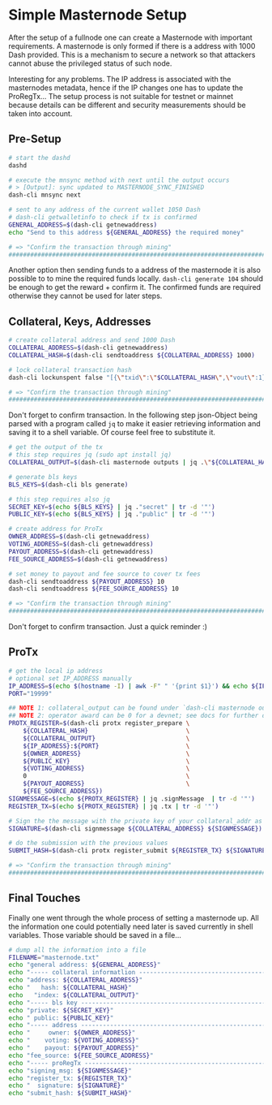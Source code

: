 # Simple Masternode Setup

After the setup of a fullnode one can create a Masternode with important requirements. A masternode is only formed if there is a address with 1000 Dash provided. This is a mechanism to secure a network so that attackers cannot abuse the privileged status of such node.

Interesting for any problems. The IP address is associated with the masternodes metadata, hence if the IP changes one has to update the ProRegTx... The setup process is not suitable for testnet or mainnet because details can be different and security measurements should be taken into account.

## Pre-Setup

```sh
# start the dashd
dashd

# execute the mnsync method with next until the output occurs 
# > [Output]: sync updated to MASTERNODE_SYNC_FINISHED
dash-cli mnsync next

# sent to any address of the current wallet 1050 Dash
# dash-cli getwalletinfo to check if tx is confirmed
GENERAL_ADDRESS=$(dash-cli getnewaddress)
echo "Send to this address ${GENERAL_ADDRESS} the required money"

# => "Confirm the transaction through mining"
#########################################################################################
```

Another option then sending funds to a address of the masternode it is also possible to to mine the required funds locally. `dash-cli generate 104` should be enough to get the reward + confirm it. The confirmed funds are required otherwise they cannot be used for later steps.

## Collateral, Keys, Addresses

```sh
# create collateral address and send 1000 Dash
COLLATERAL_ADDRESS=$(dash-cli getnewaddress)
COLLATERAL_HASH=$(dash-cli sendtoaddress ${COLLATERAL_ADDRESS} 1000)

# lock collateral transaction hash
dash-cli lockunspent false "[{\"txid\":\"$COLLATERAL_HASH\",\"vout\":1}]"

# => "Confirm the transaction through mining"
#########################################################################################
```

Don't forget to confirm transaction. In the following step json-Object being parsed with a program called `jq` to make it easier retrieving information and saving it to a shell variable. Of course feel free to substitute it.

```sh
# get the output of the tx
# this step requires jq (sudo apt install jq)
COLLATERAL_OUTPUT=$(dash-cli masternode outputs | jq .\"${COLLATERAL_HASH}\" | tr -d '"')

# generate bls keys
BLS_KEYS=$(dash-cli bls generate)

# this step requires also jq
SECRET_KEY=$(echo ${BLS_KEYS} | jq ."secret" | tr -d '"')
PUBLIC_KEY=$(echo ${BLS_KEYS} | jq ."public" | tr -d '"')

# create address for ProTx 
OWNER_ADDRESS=$(dash-cli getnewaddress)
VOTING_ADDRESS=$(dash-cli getnewaddress)
PAYOUT_ADDRESS=$(dash-cli getnewaddress)
FEE_SOURCE_ADDRESS=$(dash-cli getnewaddress)

# set money to payout and fee source to cover tx fees
dash-cli sendtoaddress ${PAYOUT_ADDRESS} 10
dash-cli sendtoaddress ${FEE_SOURCE_ADDRESS} 10

# => "Confirm the transaction through mining"
#########################################################################################
```

Don't forget to confirm transaction. Just a quick reminder :)

## ProTx

```sh
# get the local ip address
# optional set IP_ADDRESS manually
IP_ADDRESS=$(echo $(hostname -I) | awk -F" " '{print $1}') && echo ${IP_ADDRESS}
PORT="19999"

## NOTE 1: collateral_output can be found under `dash-cli masternode outputs`
## NOTE 2: operator award can be 0 for a devnet; see docs for further details 
PROTX_REGISTER=$(dash-cli protx register_prepare \
    ${COLLATERAL_HASH}                           \
    ${COLLATERAL_OUTPUT}                         \
    ${IP_ADDRESS}:${PORT}                        \
    ${OWNER_ADDRESS}                             \
    ${PUBLIC_KEY}                                \
    ${VOTING_ADDRESS}                            \
    0                                            \
    ${PAYOUT_ADDRESS}                            \
    ${FEE_SOURCE_ADDRESS})
SIGNMESSAGE=$(echo ${PROTX_REGISTER} | jq .signMessage  | tr -d '"')
REGISTER_TX=$(echo ${PROTX_REGISTER} | jq .tx | tr -d '"')

# Sign the the message with the private key of your collateral_addr as follows:
SIGNATURE=$(dash-cli signmessage ${COLLATERAL_ADDRESS} ${SIGNMESSAGE})

# do the submission with the previous values
SUBMIT_HASH=$(dash-cli protx register_submit ${REGISTER_TX} ${SIGNATURE})

# => "Confirm the transaction through mining"
#########################################################################################
```

## Final Touches

Finally one went through the whole process of setting a masternode up. All the information one could potentially need later is saved currently in shell variables. Those variable should be saved in a file...

```sh
# dump all the information into a file
FILENAME="masternode.txt"
echo "general address: ${GENERAL_ADDRESS}"                                 >> ${FILENAME}
echo "----- collateral informatlion -------------------------------------" >> ${FILENAME}
echo "address: ${COLLATERAL_ADDRESS}"                                      >> ${FILENAME}
echo "   hash: ${COLLATERAL_HASH}"                                         >> ${FILENAME}
echo   "index: ${COLLATERAL_OUTPUT}"                                       >> ${FILENAME}
echo "----- bls key -----------------------------------------------------" >> ${FILENAME}
echo "private: ${SECRET_KEY}"                                              >> ${FILENAME}
echo " public: ${PUBLIC_KEY}"                                              >> ${FILENAME}
echo "----- address -----------------------------------------------------" >> ${FILENAME}
echo "     owner: ${OWNER_ADDRESS}"                                        >> ${FILENAME}
echo "    voting: ${VOTING_ADDRESS}"                                       >> ${FILENAME}
echo "    payout: ${PAYOUT_ADDRESS}"                                       >> ${FILENAME}
echo "fee_source: ${FEE_SOURCE_ADDRESS}"                                   >> ${FILENAME}
echo "----- proRegTx ----------------------------------------------------" >> ${FILENAME}
echo "signing_msg: ${SIGNMESSAGE}"                                         >> ${FILENAME}
echo "register_tx: ${REGISTER_TX}"                                         >> ${FILENAME}
echo "  signature: ${SIGNATURE}"                                           >> ${FILENAME}
echo "submit_hash: ${SUBMIT_HASH}"                                         >> ${FILENAME}
```
